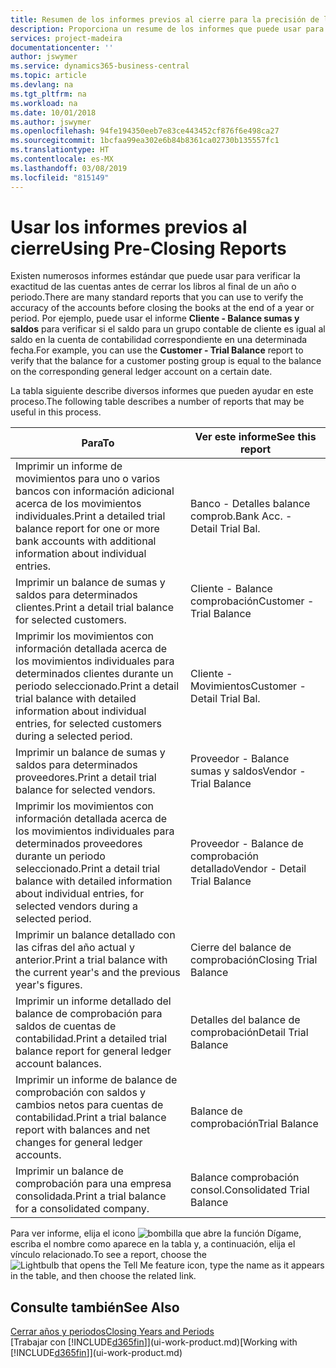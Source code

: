 ```yaml
---
title: Resumen de los informes previos al cierre para la precisión de las cuentas | Documentos de Microsoft
description: Proporciona un resume de los informes que puede usar para verificar la exactitud de las cuentas antes de cerrar los libros al final de un año o periodo.
services: project-madeira
documentationcenter: ''
author: jswymer
ms.service: dynamics365-business-central
ms.topic: article
ms.devlang: na
ms.tgt_pltfrm: na
ms.workload: na
ms.date: 10/01/2018
ms.author: jswymer
ms.openlocfilehash: 94fe194350eeb7e83ce443452cf876f6e498ca27
ms.sourcegitcommit: 1bcfaa99ea302e6b84b8361ca02730b135557fc1
ms.translationtype: HT
ms.contentlocale: es-MX
ms.lasthandoff: 03/08/2019
ms.locfileid: "815149"
---
```

# <a name="using-pre-closing-reports"></a><span data-ttu-id="654f1-103">Usar los informes previos al cierre</span><span class="sxs-lookup"><span data-stu-id="654f1-103">Using Pre-Closing Reports</span></span>
<span data-ttu-id="654f1-104">Existen numerosos informes estándar que puede usar para verificar la exactitud de las cuentas antes de cerrar los libros al final de un año o periodo.</span><span class="sxs-lookup"><span data-stu-id="654f1-104">There are many standard reports that you can use to verify the accuracy of the accounts before closing the books at the end of a year or period.</span></span> <span data-ttu-id="654f1-105">Por ejemplo, puede usar el informe **Cliente - Balance sumas y saldos** para verificar si el saldo para un grupo contable de cliente es igual al saldo en la cuenta de contabilidad correspondiente en una determinada fecha.</span><span class="sxs-lookup"><span data-stu-id="654f1-105">For example, you can use the **Customer - Trial Balance** report to verify that the balance for a customer posting group is equal to the balance on the corresponding general ledger account on a certain date.</span></span>

<span data-ttu-id="654f1-106">La tabla siguiente describe diversos informes que pueden ayudar en este proceso.</span><span class="sxs-lookup"><span data-stu-id="654f1-106">The following table describes a number of reports that may be useful in this process.</span></span>

| <span data-ttu-id="654f1-107">Para</span><span class="sxs-lookup"><span data-stu-id="654f1-107">To</span></span> | <span data-ttu-id="654f1-108">Ver este informe</span><span class="sxs-lookup"><span data-stu-id="654f1-108">See this report</span></span> |
| --- | --- |
| <span data-ttu-id="654f1-109">Imprimir un informe de movimientos para uno o varios bancos con información adicional acerca de los movimientos individuales.</span><span class="sxs-lookup"><span data-stu-id="654f1-109">Print a detailed trial balance report for one or more bank accounts with additional information about individual entries.</span></span> |<span data-ttu-id="654f1-110">Banco - Detalles balance comprob.</span><span class="sxs-lookup"><span data-stu-id="654f1-110">Bank Acc. - Detail Trial Bal.</span></span> |
| <span data-ttu-id="654f1-111">Imprimir un balance de sumas y saldos para determinados clientes.</span><span class="sxs-lookup"><span data-stu-id="654f1-111">Print a detail trial balance for selected customers.</span></span> |<span data-ttu-id="654f1-112">Cliente - Balance comprobación</span><span class="sxs-lookup"><span data-stu-id="654f1-112">Customer - Trial Balance</span></span> |
| <span data-ttu-id="654f1-113">Imprimir los movimientos con información detallada acerca de los movimientos individuales para determinados clientes durante un periodo seleccionado.</span><span class="sxs-lookup"><span data-stu-id="654f1-113">Print a detail trial balance with detailed information about individual entries, for selected customers during a selected period.</span></span> |<span data-ttu-id="654f1-114">Cliente - Movimientos</span><span class="sxs-lookup"><span data-stu-id="654f1-114">Customer - Detail Trial Bal.</span></span> |
| <span data-ttu-id="654f1-115">Imprimir un balance de sumas y saldos para determinados proveedores.</span><span class="sxs-lookup"><span data-stu-id="654f1-115">Print a detail trial balance for selected vendors.</span></span> |<span data-ttu-id="654f1-116">Proveedor - Balance sumas y saldos</span><span class="sxs-lookup"><span data-stu-id="654f1-116">Vendor - Trial Balance</span></span> |
| <span data-ttu-id="654f1-117">Imprimir los movimientos con información detallada acerca de los movimientos individuales para determinados proveedores durante un periodo seleccionado.</span><span class="sxs-lookup"><span data-stu-id="654f1-117">Print a detail trial balance with detailed information about individual entries, for selected vendors during a selected period.</span></span> |<span data-ttu-id="654f1-118">Proveedor - Balance de comprobación detallado</span><span class="sxs-lookup"><span data-stu-id="654f1-118">Vendor - Detail Trial Balance</span></span> |
| <span data-ttu-id="654f1-119">Imprimir un balance detallado con las cifras del año actual y anterior.</span><span class="sxs-lookup"><span data-stu-id="654f1-119">Print a trial balance with the current year's and the previous year's figures.</span></span> |<span data-ttu-id="654f1-120">Cierre del balance de comprobación</span><span class="sxs-lookup"><span data-stu-id="654f1-120">Closing Trial Balance</span></span> |
| <span data-ttu-id="654f1-121">Imprimir un informe detallado del balance de comprobación para saldos de cuentas de contabilidad.</span><span class="sxs-lookup"><span data-stu-id="654f1-121">Print a detailed trial balance report for general ledger account balances.</span></span> |<span data-ttu-id="654f1-122">Detalles del balance de comprobación</span><span class="sxs-lookup"><span data-stu-id="654f1-122">Detail Trial Balance</span></span> |
| <span data-ttu-id="654f1-123">Imprimir un informe de balance de comprobación con saldos y cambios netos para cuentas de contabilidad.</span><span class="sxs-lookup"><span data-stu-id="654f1-123">Print a trial balance report with balances and net changes for general ledger accounts.</span></span> |<span data-ttu-id="654f1-124">Balance de comprobación</span><span class="sxs-lookup"><span data-stu-id="654f1-124">Trial Balance</span></span> |
| <span data-ttu-id="654f1-125">Imprimir un balance de comprobación para una empresa consolidada.</span><span class="sxs-lookup"><span data-stu-id="654f1-125">Print a trial balance for a consolidated company.</span></span> |<span data-ttu-id="654f1-126">Balance comprobación consol.</span><span class="sxs-lookup"><span data-stu-id="654f1-126">Consolidated Trial Balance</span></span> |

<span data-ttu-id="654f1-127">Para ver informe, elija el icono ![bombilla que abre la función Dígame](media/ui-search/search_small.png "Dígame que desea hacer"), escriba el nombre como aparece en la tabla y, a continuación, elija el vínculo relacionado.</span><span class="sxs-lookup"><span data-stu-id="654f1-127">To see a report, choose the ![Lightbulb that opens the Tell Me feature](media/ui-search/search_small.png "Tell me what you want to do") icon, type the name as it appears in the table, and then choose the related link.</span></span>

## <a name="see-also"></a><span data-ttu-id="654f1-128">Consulte también</span><span class="sxs-lookup"><span data-stu-id="654f1-128">See Also</span></span>
[<span data-ttu-id="654f1-129">Cerrar años y periodos</span><span class="sxs-lookup"><span data-stu-id="654f1-129">Closing Years and Periods</span></span>](year-close-years-periods.md)  
<span data-ttu-id="654f1-130">[Trabajar con [!INCLUDE[d365fin](includes/d365fin_md.md)]](ui-work-product.md)</span><span class="sxs-lookup"><span data-stu-id="654f1-130">[Working with [!INCLUDE[d365fin](includes/d365fin_md.md)]](ui-work-product.md)</span></span>

